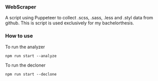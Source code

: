 ### WebScraper
A script using Puppeteer to collect .scss, .sass, .less and .styl data from github.
This is script is used exclusively for my bachelorthesis.

### How to use


To run the analyzer
```
npm run start --analyze
```

To run the decloner
```
npm run start --declone
```
